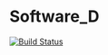 # Software_D
[![Build Status](https://travis-ci.org/ThabisoMac/Software_D.svg?branch=master)](https://travis-ci.org/ThabisoMac/Software_D)
